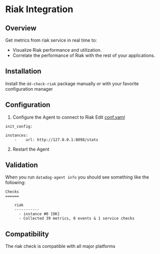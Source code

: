 # Riak Integration

## Overview

Get metrics from riak service in real time to:

* Visualize Riak performance and utilization.
* Correlate the performance of Riak with the rest of your applications.

## Installation

Install the `dd-check-riak` package manually or with your favorite configuration manager

## Configuration

1. Configure the Agent to connect to Riak
Edit [conf.yaml](https://github.com/DataDog/integrations-core/blob/master/riak/conf.yaml.example)
```
init_config:

instances:
    -    url: http://127.0.0.1:8098/stats
```
2. Restart the Agent

## Validation

When you run `datadog-agent info` you should see something like the following:

    Checks
    ======

        riak
        -----------
          - instance #0 [OK]
          - Collected 39 metrics, 0 events & 1 service checks

## Compatibility

The riak check is compatible with all major platforms
